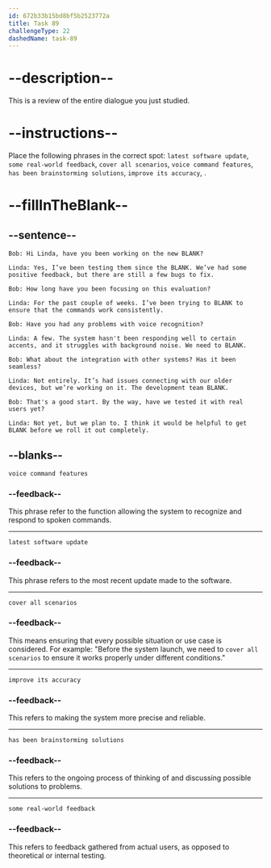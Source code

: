 ```yaml
---
id: 672b33b15bd8bf5b2523772a
title: Task 89
challengeType: 22
dashedName: task-89
---
```


<!-- REVIEW -->

# --description--

This is a review of the entire dialogue you just studied.

# --instructions--

Place the following phrases in the correct spot: `latest software update`, `some real-world feedback`, `cover all scenarios`, `voice command features`, `has been brainstorming solutions`, `improve its accuracy`, .

# --fillInTheBlank--

## --sentence--

`Bob: Hi Linda, have you been working on the new BLANK?`

`Linda: Yes, I’ve been testing them since the BLANK. We’ve had some positive feedback, but there are still a few bugs to fix.`

`Bob: How long have you been focusing on this evaluation?`

`Linda: For the past couple of weeks. I’ve been trying to BLANK to ensure that the commands work consistently.`

`Bob: Have you had any problems with voice recognition?`

`Linda: A few. The system hasn't been responding well to certain accents, and it struggles with background noise. We need to BLANK.`

`Bob: What about the integration with other systems? Has it been seamless?`

`Linda: Not entirely. It’s had issues connecting with our older devices, but we’re working on it. The development team BLANK.`

`Bob: That's a good start. By the way, have we tested it with real users yet?`

`Linda: Not yet, but we plan to. I think it would be helpful to get BLANK before we roll it out completely.`

## --blanks--

`voice command features`

### --feedback--

This phrase refer to the function allowing the system to recognize and respond to spoken commands.

---

`latest software update`

### --feedback--

This phrase refers to the most recent update made to the software.

---

`cover all scenarios`

### --feedback--

This means ensuring that every possible situation or use case is considered. For example: "Before the system launch, we need to `cover all scenarios` to ensure it works properly under different conditions."

---

`improve its accuracy`

### --feedback--

This refers to making the system more precise and reliable.

---

`has been brainstorming solutions`

### --feedback--

This refers to the ongoing process of thinking of and discussing possible solutions to problems.

---

`some real-world feedback`

### --feedback--

This refers to feedback gathered from actual users, as opposed to theoretical or internal testing.

